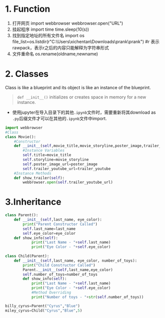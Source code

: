 # 1. Function
1. 打开网页
import webbrowser
webbrowser.open("URL")
2. 挂起程序
import time
time.sleep(10(s))
3. 找到指定地址的所有文件名
import os
file_list=os.listdir(r"C:\Users\xichentan\Downloads\prank\prank")
#r 表示rawpack，表示r之后的内容只能解释为字符串形式
4. 文件重命名
os.rename(oldname,newname)
# 2. Classes
Class is like a blueprint and its object is like an instance of the blueprint.
 >`def __init__()` initializes or creates space in memory for a new instance.
 - 使用jupyter在导入目录下的其他`.ipynb`文件时，需要重新将其download as `.py`后缀文件才可以在其他的`.ipynb`文件中import.
```python
import webbrowser
#Class
class Movie():
    #Constructor
    def __init__(self,movie_title,movie_storyline,poster_image,trailer_youtube):
        #Instance Variables
        self.title=movie_title
        self.storyline=movie_storyline
        self.poster_image_url=poster_image
        self.trailer_youtube_url=trailer_youtube
    #Instance Methods
    def show_trailer(self):
        webbrowser.open(self.trailer_youtube_url)
```
# 3.Inheritance
```python
class Parent():
	def __init__(self,last_name, eye_color):
		print("Parent Constructor Called")
		self.last_name=last_name
		self.eye_color=eye_color
	def show_info(self):
			print("Last Name - "+self.last_name)
			print("Eye Color - "+self.eye_color)
			
class Child(Parent):
	def __init__(self,last_name, eye_color, number_of_toys):
		print("Child Constructor Called")
        Parent.__init__(self,last_name,eye_color)
        self.number_of_toys=number_of_toys
		def show_info(self):
			print("Last Name - "+self.last_name)
			print("Eye Color - "+self.eye_color)
			#Method Overriding
			print("Number of toys - "+str(self.number_of_toys))

billy_cyrus=Parent("Cyrus","Blue")
miley_cyrus=Child("Cyrus","Blue",5)
```
